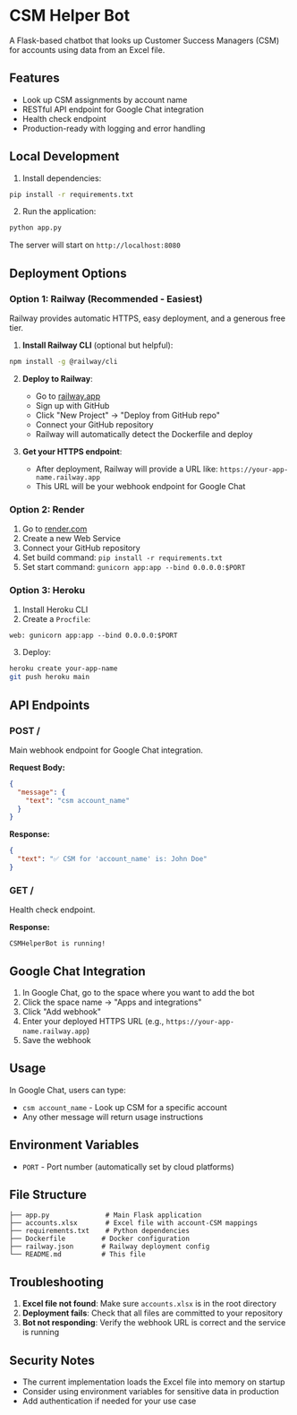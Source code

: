 # CSM Helper Bot

A Flask-based chatbot that looks up Customer Success Managers (CSM) for accounts using data from an Excel file.

## Features

- Look up CSM assignments by account name
- RESTful API endpoint for Google Chat integration
- Health check endpoint
- Production-ready with logging and error handling

## Local Development

1. Install dependencies:
```bash
pip install -r requirements.txt
```

2. Run the application:
```bash
python app.py
```

The server will start on `http://localhost:8080`

## Deployment Options

### Option 1: Railway (Recommended - Easiest)

Railway provides automatic HTTPS, easy deployment, and a generous free tier.

1. **Install Railway CLI** (optional but helpful):
```bash
npm install -g @railway/cli
```

2. **Deploy to Railway**:
   - Go to [railway.app](https://railway.app)
   - Sign up with GitHub
   - Click "New Project" → "Deploy from GitHub repo"
   - Connect your GitHub repository
   - Railway will automatically detect the Dockerfile and deploy

3. **Get your HTTPS endpoint**:
   - After deployment, Railway will provide a URL like: `https://your-app-name.railway.app`
   - This URL will be your webhook endpoint for Google Chat

### Option 2: Render

1. Go to [render.com](https://render.com)
2. Create a new Web Service
3. Connect your GitHub repository
4. Set build command: `pip install -r requirements.txt`
5. Set start command: `gunicorn app:app --bind 0.0.0.0:$PORT`

### Option 3: Heroku

1. Install Heroku CLI
2. Create a `Procfile`:
```
web: gunicorn app:app --bind 0.0.0.0:$PORT
```
3. Deploy:
```bash
heroku create your-app-name
git push heroku main
```

## API Endpoints

### POST /
Main webhook endpoint for Google Chat integration.

**Request Body:**
```json
{
  "message": {
    "text": "csm account_name"
  }
}
```

**Response:**
```json
{
  "text": "✅ CSM for 'account_name' is: John Doe"
}
```

### GET /
Health check endpoint.

**Response:**
```
CSMHelperBot is running!
```

## Google Chat Integration

1. In Google Chat, go to the space where you want to add the bot
2. Click the space name → "Apps and integrations"
3. Click "Add webhook"
4. Enter your deployed HTTPS URL (e.g., `https://your-app-name.railway.app`)
5. Save the webhook

## Usage

In Google Chat, users can type:
- `csm account_name` - Look up CSM for a specific account
- Any other message will return usage instructions

## Environment Variables

- `PORT` - Port number (automatically set by cloud platforms)

## File Structure

```
├── app.py              # Main Flask application
├── accounts.xlsx       # Excel file with account-CSM mappings
├── requirements.txt    # Python dependencies
├── Dockerfile         # Docker configuration
├── railway.json       # Railway deployment config
└── README.md          # This file
```

## Troubleshooting

1. **Excel file not found**: Make sure `accounts.xlsx` is in the root directory
2. **Deployment fails**: Check that all files are committed to your repository
3. **Bot not responding**: Verify the webhook URL is correct and the service is running

## Security Notes

- The current implementation loads the Excel file into memory on startup
- Consider using environment variables for sensitive data in production
- Add authentication if needed for your use case 